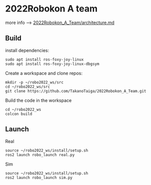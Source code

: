 # 2022Robokon A team

more info --> [2022Robokon_A_Team/architecture.md](https://github.com/TakanoTaiga/2022Robokon_A_Team/blob/main/architecture.md)

## Build

install dependencies:
```
sudo apt install ros-foxy-joy-linux
sudo apt install ros-foxy-joy-linux-dbgsym
```

Create a workspace and clone repos:
```
mkdir -p ~/robo2022_ws/src
cd ~/robo2022_ws/src
git clone https://github.com/TakanoTaiga/2022Robokon_A_Team.git
```
Build the code in the workspace
```
cd ~/robo2022_ws
colcon build
```

## Launch
Real
```
source ~/robo2022_ws/install/setup.sh
ros2 launch robo_launch real.py
```
Sim
```
source ~/robo2022_ws/install/setup.sh
ros2 launch robo_launch sim.py
```
